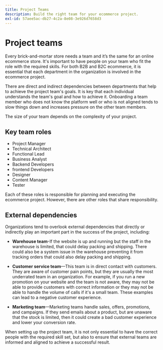 ```yaml
---
title: Project Teams
description: Build the right team for your ecommerce project.
exl-id: 57aee5ac-db27-4c2a-8e08-3e926d7658d3
---
```

# Project teams

Every brick-and-mortar store needs a team and it’s the same for an online ecommerce store. It's important to have people on your team who fit the role with the required skills. For both B2B and B2C  ecommerce, it is essential that each department in the organization is involved in the ecommerce project. 

There are direct and indirect dependencies between departments that help to achieve the project team's goals. It is key that each individual understands the team's goal and how to achieve it. Onboarding a team member who does not know the platform well or who is not aligned tends to slow things down and increases pressure on the other team members.

The size of your team depends on the complexity of your project.

## Key team roles

- Project Manager
- Technical Architect
- Functional Lead
- Business Analyst
- Backend Developers
- frontend Developers
- Designer
- Content Manager
- Tester

Each of these roles is responsible for planning and executing the ecommerce project. However, there are other roles that share responsibility.

## External dependencies

Organizations tend to overlook external dependencies that directly or indirectly play an important part in the success of the project, including:

- **Warehouse team**-If the website is up and running but the staff in the warehouse is limited, that could delay packing and shipping. There could also be a system issue in the warehouse preventing it from tracking orders that could also delay packing and shipping.

- **Customer service team**—This team is in direct contact with customers. They are aware of customer pain points, but they are usually the most underrated team in an organization. For example, if you run a new promotion on your website and the team is not aware, they may not be able to provide customers with correct information or they may not be able to handle the volume of calls if it's a small team. These examples can lead to a negative customer experience.

- **Marketing team**—Marketing teams handle sales, offers, promotions, and campaigns. If they send emails about a product, but are unaware that the stock is limited, then it could create a bad customer experience and lower your conversion rate.

When setting up the project team, it is not only essential to have the correct people with the required skill set, but also to ensure that external teams are informed and aligned to achieve a successful result.
